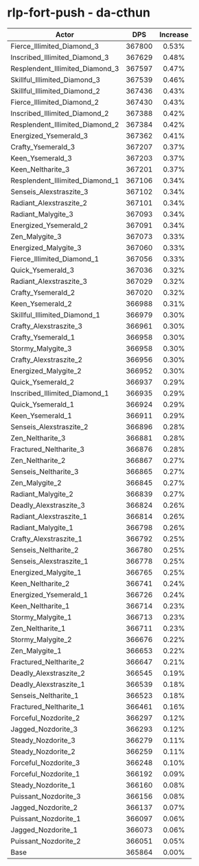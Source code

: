 # rlp-fort-push - da-cthun
| Actor | DPS | Increase |
|---|:---:|:---:|
|Fierce_Illimited_Diamond_3|367800|0.53%|
|Inscribed_Illimited_Diamond_3|367629|0.48%|
|Resplendent_Illimited_Diamond_3|367597|0.47%|
|Skillful_Illimited_Diamond_3|367539|0.46%|
|Skillful_Illimited_Diamond_2|367436|0.43%|
|Fierce_Illimited_Diamond_2|367430|0.43%|
|Inscribed_Illimited_Diamond_2|367388|0.42%|
|Resplendent_Illimited_Diamond_2|367384|0.42%|
|Energized_Ysemerald_3|367362|0.41%|
|Crafty_Ysemerald_3|367207|0.37%|
|Keen_Ysemerald_3|367203|0.37%|
|Keen_Neltharite_3|367201|0.37%|
|Resplendent_Illimited_Diamond_1|367106|0.34%|
|Senseis_Alexstraszite_3|367102|0.34%|
|Radiant_Alexstraszite_2|367101|0.34%|
|Radiant_Malygite_3|367093|0.34%|
|Energized_Ysemerald_2|367091|0.34%|
|Zen_Malygite_3|367073|0.33%|
|Energized_Malygite_3|367060|0.33%|
|Fierce_Illimited_Diamond_1|367056|0.33%|
|Quick_Ysemerald_3|367036|0.32%|
|Radiant_Alexstraszite_3|367029|0.32%|
|Crafty_Ysemerald_2|367020|0.32%|
|Keen_Ysemerald_2|366988|0.31%|
|Skillful_Illimited_Diamond_1|366979|0.30%|
|Crafty_Alexstraszite_3|366961|0.30%|
|Crafty_Ysemerald_1|366958|0.30%|
|Stormy_Malygite_3|366958|0.30%|
|Crafty_Alexstraszite_2|366956|0.30%|
|Energized_Malygite_2|366952|0.30%|
|Quick_Ysemerald_2|366937|0.29%|
|Inscribed_Illimited_Diamond_1|366935|0.29%|
|Quick_Ysemerald_1|366924|0.29%|
|Keen_Ysemerald_1|366911|0.29%|
|Senseis_Alexstraszite_2|366896|0.28%|
|Zen_Neltharite_3|366881|0.28%|
|Fractured_Neltharite_3|366876|0.28%|
|Zen_Neltharite_2|366867|0.27%|
|Senseis_Neltharite_3|366865|0.27%|
|Zen_Malygite_2|366845|0.27%|
|Radiant_Malygite_2|366839|0.27%|
|Deadly_Alexstraszite_3|366824|0.26%|
|Radiant_Alexstraszite_1|366814|0.26%|
|Radiant_Malygite_1|366798|0.26%|
|Crafty_Alexstraszite_1|366792|0.25%|
|Senseis_Neltharite_2|366780|0.25%|
|Senseis_Alexstraszite_1|366778|0.25%|
|Energized_Malygite_1|366765|0.25%|
|Keen_Neltharite_2|366741|0.24%|
|Energized_Ysemerald_1|366726|0.24%|
|Keen_Neltharite_1|366714|0.23%|
|Stormy_Malygite_1|366713|0.23%|
|Zen_Neltharite_1|366711|0.23%|
|Stormy_Malygite_2|366676|0.22%|
|Zen_Malygite_1|366653|0.22%|
|Fractured_Neltharite_2|366647|0.21%|
|Deadly_Alexstraszite_2|366545|0.19%|
|Deadly_Alexstraszite_1|366539|0.18%|
|Senseis_Neltharite_1|366523|0.18%|
|Fractured_Neltharite_1|366461|0.16%|
|Forceful_Nozdorite_2|366297|0.12%|
|Jagged_Nozdorite_3|366293|0.12%|
|Steady_Nozdorite_3|366279|0.11%|
|Steady_Nozdorite_2|366259|0.11%|
|Forceful_Nozdorite_3|366248|0.10%|
|Forceful_Nozdorite_1|366192|0.09%|
|Steady_Nozdorite_1|366160|0.08%|
|Puissant_Nozdorite_3|366156|0.08%|
|Jagged_Nozdorite_2|366137|0.07%|
|Puissant_Nozdorite_1|366097|0.06%|
|Jagged_Nozdorite_1|366073|0.06%|
|Puissant_Nozdorite_2|366051|0.05%|
|Base|365864|0.00%|
